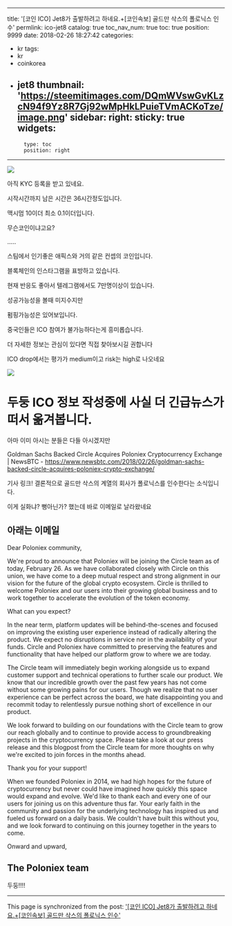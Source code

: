 
---
title: '[코인 ICO] Jet8가 출발하려고 하네요.+[코인속보] 골드만 삭스의 폴로닉스 인수'
permlink: ico-jet8
catalog: true
toc_nav_num: true
toc: true
position: 9999
date: 2018-02-26 18:27:42
categories:
- kr
tags:
- kr
- coinkorea
- jet8
thumbnail: 'https://steemitimages.com/DQmWVswGvKLzcN94f9Yz8R7Gj92wMpHkLPuieTVmACKoTze/image.png'
sidebar:
    right:
        sticky: true
widgets:
    -
        type: toc
        position: right
---


![](https://steemitimages.com/DQmWVswGvKLzcN94f9Yz8R7Gj92wMpHkLPuieTVmACKoTze/image.png)

아직 KYC 등록을 받고 있네요.

시작시간까지 남은 시간은 36시간정도입니다.

맥시멈 10이더 최소 0.1이더입니다.

무슨코인이냐고요?

.....

스팀에서 인기좋은 애픽스와 거의 같은 컨셉의 코인입니다.

블록체인의 인스타그램을 표방하고 있습니다.

현재 반응도 좋아서 텔레그램에서도 7만명이상이 있습니다.

성공가능성을 볼때 미지수지만

펌핑가능성은 있어보입니다.

중국인들은 ICO 참여가 불가능하다는게 흥미롭습니다.

더 자세한 정보는 관심이 있다면 직접 찾아보시길 권합니다

ICO drop에서는 평가가 medium이고 risk는 high로 나오네요

![](https://steemitimages.com/DQmdjz15RWSkiiNZHGWDQxsquZ8s9rTwWrotHrGHQMjjt1P/image.png)

# 두둥 ICO 정보 작성중에  사실 더 긴급뉴스가 떠서 옮겨봅니다.

아마 이미 아시는 분들은  다들 아시겠지만

Goldman Sachs Backed Circle Acquires Poloniex Cryptocurrency Exchange | NewsBTC - https://www.newsbtc.com/2018/02/26/goldman-sachs-backed-circle-acquires-poloniex-crypto-exchange/

기사 링크! 결론적으로 골드만 삭스의 계열의 회사가 폴로닉스를 인수한다는 소식입니다.

이게 실화냐? 뻥아닌가? 했는데 바로 이메일로 날라왔네요

아래는 이메일
-------------------------------------------------------------- 
Dear Poloniex community,


We're proud to announce that Poloniex will be joining the Circle team as of today, February 26. As we have collaborated closely with Circle on this union, we have come to a deep mutual respect and strong alignment in our vision for the future of the global crypto ecosystem. Circle is thrilled to welcome Poloniex and our users into their growing global business and to work together to accelerate the evolution of the token economy.


What can you expect?

In the near term, platform updates will be behind-the-scenes and focused on improving the existing user experience instead of radically altering the product. We expect no disruptions in service nor in the availability of your funds. Circle and Poloniex have committed to preserving the features and functionality that have helped our platform grow to where we are today.


The Circle team will immediately begin working alongside us to expand customer support and technical operations to further scale our product. We know that our incredible growth over the past few years has not come without some growing pains for our users. Though we realize that no user experience can be perfect across the board, we hate disappointing you and recommit today to relentlessly pursue nothing short of excellence in our product.


We look forward to building on our foundations with the Circle team to grow our reach globally and to continue to provide access to groundbreaking projects in the cryptocurrency space. Please take a look at our press release and this blogpost from the Circle team for more thoughts on why we're excited to join forces in the months ahead.


Thank you for your support!

When we founded Poloniex in 2014, we had high hopes for the future of cryptocurrency but never could have imagined how quickly this space would expand and evolve. We'd like to thank each and every one of our users for joining us on this adventure thus far. Your early faith in the community and passion for the underlying technology has inspired us and fueled us forward on a daily basis. We couldn't have built this without you, and we look forward to continuing on this journey together in the years to come.


Onward and upward,


The Poloniex team
---------------------------------------------------------

두둥!!!!

- - -

This page is synchronized from the post: ['[코인 ICO] Jet8가 출발하려고 하네요.+[코인속보] 골드만 삭스의 폴로닉스 인수'](https://steemit.com/@virus707/ico-jet8)
